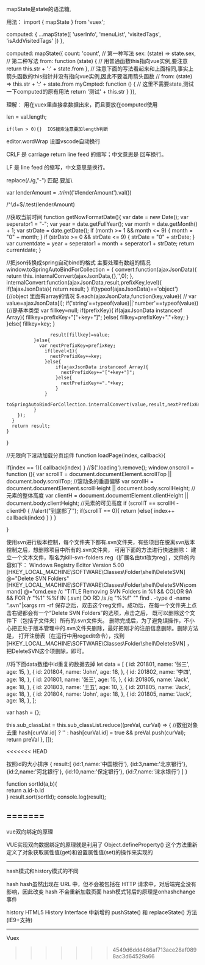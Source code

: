 mapState是state的语法糖,

用法：
<template>
{{ userInfo }} ...
</template>
import { mapState } from 'vuex';

computed: {
	...mapState([
	  'userInfo',
	  'menuList',
	  'visitedTags',
	  'isAddVisitedTags'
	])
},

computed: mapState({
    count: 'count', // 第一种写法
    sex: (state) => state.sex, // 第二种写法
    from: function (state) { // 用普通函数this指向vue实例,要注意
      return this.str + ':' + state.from
    },
    // 注意下面的写法看起来和上面相同,事实上箭头函数的this指针并没有指向vue实例,因此不要滥用箭头函数
    // from: (state) => this.str + ':' + state.from
    myCmpted: function () {
      // 这里不需要state,测试一下computed的原有用法
      return '测试' + this.str
    }
}),
  
  
  
理解：  用在vuex里直接拿数据出来，而且要放在computed使用


len = val.length;

    if(len > 0){}  IOS搜索注意要加length判断
	
editor.wordWrap   设置vscode自动换行


CRLF 是 carriage return line feed 的缩写；中文意思是 回车换行。


LF 是 line feed 的缩写，中文意思是换行。


replace(/\./g,"-")   匹配.要加\  	


var lenderAmount = $.trim($('#lenderAmount').val())

/^\d+$/.test(lenderAmount)

//获取当前时间
function getNowFormatDate(){
  var date = new Date();
  var seperator1 = "-";
  var year = date.getFullYear();
  var month = date.getMonth() + 1;
  var strDate = date.getDate();
  if (month >= 1 && month <= 9) {
      month = "0" + month;
  }
  if (strDate >= 0 && strDate <= 9) {
      strDate = "0" + strDate;
  }
  var currentdate = year + seperator1 + month + seperator1 + strDate;
  return currentdate;
}


//把json转换成spring自动bind的格式    主要处理有数组的情况
window.toSpringAutoBindForCollection = {
  convert:function(ajaxJsonData){
      return this. internalConvert(ajaxJsonData,{},'',0);
    },
    internalConvert:function(ajaxJsonData,result,prefixKey,level){
      if(!ajaxJsonData){
        return result;
      }
      if(typeof(ajaxJsonData)=='object'){//object 里面有array的情况
        $.each(ajaxJsonData,function(key,value){
          // var value=ajaxJsonData[i];
              if('string'==typeof(value)||'number'==typeof(value)){//是基本类型
                var fillkey=null;
                if(prefixKey){
                  if(ajaxJsonData instanceof Array){
                    fillkey=prefixKey+"["+key+"]";
                      }else{
                        fillkey=prefixKey+"."+key;
                      }
                }else{
                    fillkey=key;
                }

                    result[fillkey]=value;
              }else{
                var nextPrefixKey=prefixKey;
                  if(level<1){
                    nextPrefixKey+=key;
                  }else{
                      if(ajaxJsonData instanceof Array){
                        nextPrefixKey+="["+key+"]";
                      }else{
                        nextPrefixKey+="."+key;
                      }
                  }
                  toSpringAutoBindForCollection.internalConvert(value,result,nextPrefixKey,level+1)
              }
        });
      }
      return result;
    }
}


//无限向下滚动加载分页组件
function loadPage(index, callback){

  if(index == 1){
    callback(index)
  }
  //$('.loading').remove();
  window.onscroll = function (){
    var scrollT = document.documentElement.scrollTop || document.body.scrollTop; //滚动条的垂直偏移
    var scrollH = document.documentElement.scrollHeight || document.body.scrollHeight; //元素的整体高度
    var clientH = document.documentElement.clientHeight || document.body.clientHeight; //元素的可见高度
    if (scrollT == scrollH - clientH) {
      //alert("到底部了");
      if(scrollT == 0){
        return
      }else{
        index++
        callback(index)
      }
    }
  }

}


使用svn进行版本控制，每个文件夹下都有.svn文件夹，有些项目在脱离svn版本控制之后，想删除项目中所有的.svn文件夹，
可用下面的方法进行快速删除：
建立一个文本文件，取名为kill-svn-folders.reg（扩展名由txt改为reg），文件的内容如下：
Windows Registry Editor Version 5.00
[HKEY_LOCAL_MACHINE\SOFTWARE\Classes\Folder\shell\DeleteSVN]
@="Delete SVN Folders"
[HKEY_LOCAL_MACHINE\SOFTWARE\Classes\Folder\shell\DeleteSVN\command]
@="cmd.exe /c \"TITLE Removing SVN Folders in %1 && COLOR 9A && FOR /r \"%1\" %%f IN (.svn) DO RD /s /q \"%%f\" \""
find . -type d -name ".svn"|xargs rm -rf
保存之后，双击这个reg文件。成功后，在每一个文件夹上点击右键都会有一个“Delete SVN Folders”的选项，点击之后，
既可以删除这个文件下（包括子文件夹）所有的.svn文件夹。
删除完成后，为了避免误操作，不小心把正处于版本管理中的.svn文件夹删除，最好把刚才的注册信息删除。删除方法是，
打开注册表（在运行中用regedit命令），找到[HKEY_LOCAL_MACHINE\SOFTWARE\Classes\Folder\shell\DeleteSVN] ，
把DeleteSVN这个项删除，即可。



//将下面data数组中id重复的数据去掉
let data = [
	{ id: 201801, name: '张三', age: 15, },
	{ id: 201804, name: 'John', age: 18, },
	{ id: 201802, name: '李四', age: 18, },
	{ id: 201801, name: '张三', age: 15, },
	{ id: 201805, name: 'Jack', age: 18, },
	{ id: 201803, name: '王五', age: 10, },
	{ id: 201805, name: 'Jack', age: 18, },
	{ id: 201804, name: 'John', age: 18, },
	{ id: 201805, name: 'Jack', age: 18, },
];

var hash = {};     

this.sub_classList = this.sub_classList.reduce((preVal, curVal) => {    //数组对象去重
	hash[curVal.id] ? '' : hash[curVal.id] = true && preVal.push(curVal); 
	return preVal 
}, []);


<<<<<<< HEAD


按照id的大小排序
{
	result:[
	  {id:1,name:'中国银行'},
	  {id:3,name:'北京银行'},
	  {id:2,name:'河北银行'},
	  {id:10,name:'保定银行'},
	  {id:7,name:'涞水银行'}
	]
}

function sortId(a,b){  
	return a.id-b.id  
}
result.sort(sortId);
console.log(result); 






=======
----------------------------------

vue双向绑定的原理

VUE实现双向数据绑定的原理就是利用了 Object.defineProperty() 这个方法重新定义了对象获取属性值(get)和设置属性值(set)的操作来实现的



------------------------------------


hash模式和history模式的不同


hash  	hash虽然出现在 URL 中，但不会被包括在 HTTP 请求中，对后端完全没有影响，因此改变 hash 不会重新加载页面		hash模式背后的原理是onhashchange事件


history		HTML5 History Interface 中新增的 pushState() 和 replaceState() 方法(IE9+支持)



---------------------------------------  


Vuex

>>>>>>> 4549d6ddd466af713ace28af0898ac3d64529a66















